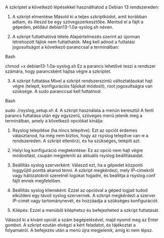 A szkriptet a következő lépésekkel használhatod a Debian 13 rendszereden:

1. A szkript elmentése
Másold ki a teljes szkriptkódot, amit korábban adtam, és illeszd be egy szövegszerkesztőbe. Mentsd el a fájlt a gépeden, például debian13-1.0a-syslog.sh néven.

2. A szkript futtathatóvá tétele
Alapértelmezés szerint az újonnan létrehozott fájlok nem futtathatók. Meg kell adnod a futtatási jogosultságot a következő paranccsal a terminálban:

Bash

chmod +x debian13-1.0a-syslog.sh
Ez a parancs lehetővé teszi a rendszer számára, hogy parancsként hajtsa végre a szkriptet.

3. A szkript futtatása
Mivel a szkript rendszerszintű változtatásokat hajt végre (telepít, konfigurációs fájlokat módosít), root jogosultságra van szüksége. A sudo paranccsal kell futtatnod:

Bash

sudo ./rsyslog_setup.sh
4. A szkript használata a menün keresztül
A fenti parancs futtatása után egy egyszerű, szöveges menü jelenik meg a terminálban, amely a következő opciókat kínálja:

1. Rsyslog telepítése (ha nincs telepítve): Ezt az opciót érdemes választanod, ha még nem biztos, hogy az rsyslog telepítve van-e a rendszereden. A szkript ellenőrzi, és ha szükséges, telepíti azt.

2. Helyi log konfiguráció megtekintése: Ez az opció nem hajt végre módosítást, csupán megjeleníti az aktuális rsyslog beállításaidat.

3. Beállítás syslog szerverként: Válaszd ezt, ha a gépedet központi loggyűjtő ponttá akarod tenni. A szkript megkérdezi, mely IP-címekről vagy hálózatokról szeretnél logokat fogadni, és beállítja a rsyslog.conf fájlt ennek megfelelően.

4. Beállítás syslog kliensként: Ezzel az opcióval a géped logjait tudod elküldeni egy távoli syslog szervernek. A szkript megkérdezi a szerver IP-címét vagy tartománynevét, és hozzáadja a szükséges konfigurációt.

5. Kilépés: Ezzel a menüből kiléphetsz és befejezheted a szkript futtatását.

Válaszd ki a kívánt opciót a szám begépelésével, majd nyomd meg az Enter gombot. A szkript ezután elvégzi a kért feladatot, és tájékoztat a folyamatról. A befejezés után a menü újra megjelenik, amíg ki nem lépsz.
